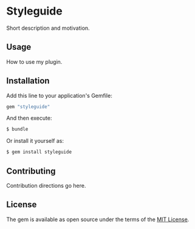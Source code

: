 # Styleguide
Short description and motivation.

## Usage
How to use my plugin.

## Installation
Add this line to your application's Gemfile:

```ruby
gem "styleguide"
```

And then execute:
```bash
$ bundle
```

Or install it yourself as:
```bash
$ gem install styleguide
```

## Contributing
Contribution directions go here.

## License
The gem is available as open source under the terms of the [MIT License](https://opensource.org/licenses/MIT).
